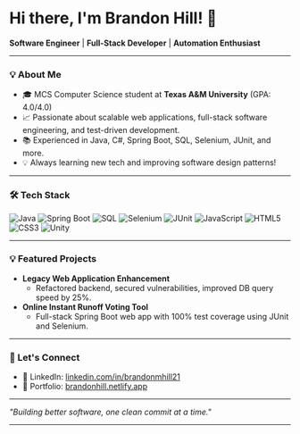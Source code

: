 # Hi there, I'm Brandon Hill! 👋

**Software Engineer** | **Full-Stack Developer** | **Automation Enthusiast**

---

### 💡 About Me
- 🎓 MCS Computer Science student at **Texas A&M University** (GPA: 4.0/4.0)
- 📈 Passionate about scalable web applications, full-stack software engineering, and test-driven development.
- 📚 Experienced in Java, C#, Spring Boot, SQL, Selenium, JUnit, and more.
- 💡 Always learning new tech and improving software design patterns!

---

### 🛠️ Tech Stack
![Java](https://img.shields.io/badge/Java-ED8B00?style=for-the-badge&logo=java&logoColor=white)
![Spring Boot](https://img.shields.io/badge/Spring_Boot-6DB33F?style=for-the-badge&logo=spring-boot&logoColor=white)
![SQL](https://img.shields.io/badge/SQL-4479A1?style=for-the-badge&logo=postgresql&logoColor=white)
![Selenium](https://img.shields.io/badge/Selenium-43B02A?style=for-the-badge&logo=selenium&logoColor=white)
![JUnit](https://img.shields.io/badge/JUnit-25A162?style=for-the-badge&logo=JUnit5&logoColor=white)
![JavaScript](https://img.shields.io/badge/JavaScript-F7DF1E?style=for-the-badge&logo=javascript&logoColor=black)
![HTML5](https://img.shields.io/badge/HTML5-E34F26?style=for-the-badge&logo=html5&logoColor=white)
![CSS3](https://img.shields.io/badge/CSS3-1572B6?style=for-the-badge&logo=css3&logoColor=white)
![Unity](https://img.shields.io/badge/Unity-000000?style=for-the-badge&logo=unity&logoColor=white)

---

### 💡 Featured Projects
- **Legacy Web Application Enhancement**
  - Refactored backend, secured vulnerabilities, improved DB query speed by 25%.
- **Online Instant Runoff Voting Tool**
  - Full-stack Spring Boot web app with 100% test coverage using JUnit and Selenium.

---

### 💌 Let's Connect
- 👤 LinkedIn: [linkedin.com/in/brandonmhill21](https://www.linkedin.com/in/brandonmhill21)
- 👾 Portfolio: [brandonhill.netlify.app](https://brandonhill.netlify.app/)

---

_"Building better software, one clean commit at a time."_

---
